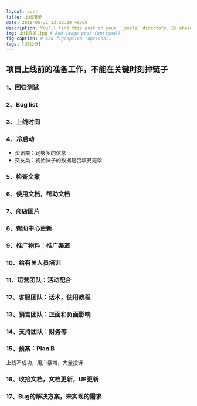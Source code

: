 ```yaml
---
layout: post
title: 上线清单
date: 2018-05-31 13:32:20 +0300
description: You’ll find this post in your `_posts` directory. Go ahead and edit it and re-build the site to see your changes. # Add post description (optional)
img: 上线清单.jpg # Add image post (optional)
fig-caption: # Add figcaption (optional)
tags: [UE设计]
---
```



## 项目上线前的准备工作，不能在关键时刻掉链子

### 1、回归测试
### 2、Bug list
### 3、上线时间
### 4、冷启动
- 资讯类：足够多的信息
- 交友类：初始妹子的数据是否填充完毕

### 5、检查文案
### 6、使用文档，帮助文档
### 7、商店图片
### 8、帮助中心更新
### 9、推广物料：推广渠道 
### 10、给有关人员培训
### 11、运营团队：活动配合
### 12、客服团队：话术，使用教程
### 13、销售团队：正面和负面影响
### 14、支持团队：财务等
### 15、预案：Plan B
上线不成功，用户暴增，大量投诉
### 16、收拾文档，文档更新，UE更新
### 17、Bug的解决方案，未实现的需求